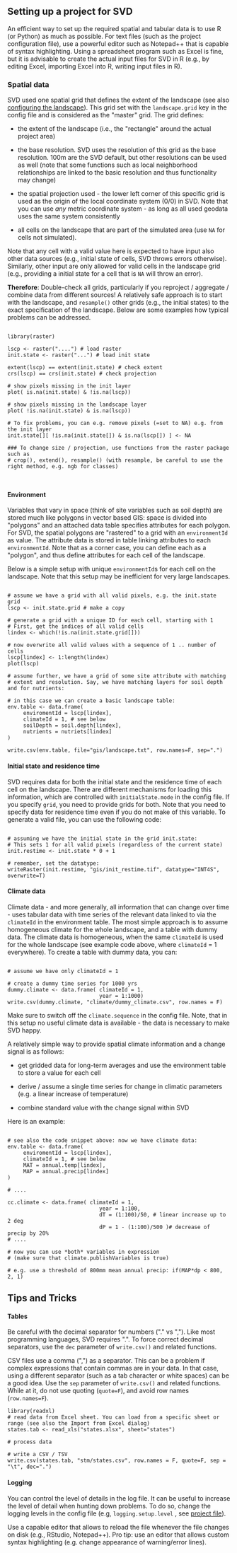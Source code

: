 ## Setting up a project for SVD

An efficient way to set up the required spatial and tabular data is to use R (or Python) as much as possible. For text files (such as the project configuration file), use a powerful editor such as Notepad++ that is capable of syntax highlighting. Using a spreadsheet program such as Excel is fine, but it is advisable to create the actual input files for SVD in R (e.g., by editing Excel, importing Excel into R, writing input files in R).

### Spatial data

SVD used one spatial grid that defines the extent of the landscape (see also [configuring the landscape](configuring_the_landscape.md)). This grid set with the `landscape.grid` key in the config file and is considered as the "master" grid. The grid defines:

-   the extent of the landscape (i.e., the "rectangle" around the actual project area)

-   the base resolution. SVD uses the resolution of this grid as the base resolution. 100m are the SVD default, but other resolutions can be used as well (note that some functions such as local neighborhood relationships are linked to the basic resolution and thus functionality may change)

-   the spatial projection used - the lower left corner of this specific grid is used as the origin of the local coordinate system (0/0) in SVD. Note that you can use *any* metric coordinate system - as long as all used geodata uses the same system consistently

-   all cells on the landscape that are part of the simulated area (use `NA` for cells not simulated). 

Note that any cell with a valid value here is expected to have input also other data sources (e.g., initial state of cells, SVD throws errors otherwise). Similarly, other input are only allowed for valid cells in the landscape grid (e.g., providing a initial state for a cell that is `NA` will throw an error).

**Therefore**: Double-check all grids, particularly if you reproject / aggregate / combine data from different sources! A relatively safe approach is to start with the landscape, and `resample()` other grids (e.g., the initial states) to the exact specification of the landscape. Below are some examples how typical problems can be addressed.

```{r eval=FALSE}

library(raster)

lscp <- raster("....") # load raster
init.state <- raster("...") # load init state

extent(lscp) == extent(init.state) # check extent
crs(lscp) == crs(init.state) # check projection

# show pixels missing in the init layer
plot( is.na(init.state) & !is.na(lscp))

# show pixels missing in the landscape layer
plot( !is.na(init.state) & is.na(lscp))

# To fix problems, you can e.g. remove pixels (=set to NA) e.g. from the init layer
init.state[][ !is.na(init.state[]) & is.na(lscp[]) ] <- NA

### To change size / projection, use functions from the raster package such as
# crop(), extend(), resample() (with resample, be careful to use the right method, e.g. ngb for classes)



```

#### Environment

Variables that vary in space (think of site variables such as soil depth) are stored much like polygons in vector based GIS: space is divided into "polygons" and an attached data table specifies attributes for each polygon. For SVD, the spatial polygons are "rastered" to a grid with an `environmentId` as value. The attribute data is stored in table linking attributes to each `environmentId`. Note that as a corner case, you can define each as a "polygon", and thus  define attributes for each cell of the landscape.

Below is a simple setup with unique `environmentId`s for each cell on the landscape. Note that this setup may be inefficient for very large landscapes.

```{r eval=FALSE}

# assume we have a grid with all valid pixels, e.g. the init.state grid
lscp <- init.state.grid # make a copy

# generate a grid with a unique ID for each cell, starting with 1
# First, get the indices of all valid cells
lindex <- which(!is.na(init.state.grid[]))

# now overwrite all valid values with a sequence of 1 .. number of cells
lscp[lindex] <- 1:length(lindex)
plot(lscp) 

# assume further, we have a grid of some site attribute with matching
# extent and resolution. Say, we have matching layers for soil depth and for nutrients:

# in this case we can create a basic landscape table:
env.table <- data.frame(
     enviromentId = lscp[lindex],
     climateId = 1, # see below
     soilDepth = soil.depth[lindex],
     nutrients = nutriets[lindex]
)

write.csv(env.table, file="gis/landscape.txt", row.names=F, sep=".")

```

#### Initial state and residence time

SVD requires data for both the initial state and the residence time of each cell on the landscape. There are different mechanisms for loading this information, which are controlled with `initialState.mode` in the config file. If you specify `grid`, you need to provide grids for both. Note that you need to specify data for residence time even if you do not make of this variable. To generate a valid file, you can use the following code:

```{r eval=FALSE}

# assuming we have the initial state in the grid init.state:
# This sets 1 for all valid pixels (regardless of the current state)
init.restime <- init.state * 0 + 1 

# remember, set the datatype:
writeRaster(init.restime, "gis/init_restime.tif", datatype="INT4S", overwrite=T)

```

#### Climate data

Climate data - and more generally, all information that can change over time - uses tabular data with time series of the relevant data linked to via the `climateId` in the environment table. The most simple approach is to assume homogeneous climate for the whole landscape, and a table with dummy data. The climate data is homogeneous, when the same `climateId` is used for the whole landscape (see example code above, where `climateId` = 1 everywhere). To create a table with dummy data, you can:

```{r eval=FALSE}

# assume we have only climateId = 1

# create a dummy time series for 1000 yrs 
dummy.climate <- data.frame( climateId = 1,
                             year = 1:1000) 
write.csv(dummy.climate, "climate/dummy_climate.csv", row.names = F)

```

Make sure to switch off the `climate.sequence` in the config file. Note, that in this setup no useful climate data is available - the data is necessary to make SVD happy.

A relatively simple way to provide spatial climate information and a change signal is as follows:

-   get gridded data for long-term averages and use the environment table to store a value for each cell

-   derive / assume a single time series for change in climatic parameters (e.g. a linear increase of temperature)

-   combine standard value with the change signal within SVD

Here is an example:

```{r eval=FALSE}

# see also the code snippet above: now we have climate data:
env.table <- data.frame(
     enviromentId = lscp[lindex],
     climateId = 1, # see below
     MAT = annual.temp[lindex],
     MAP = annual.precip[lindex]
)

# ....

cc.climate <- data.frame( climateId = 1,
                             year = 1:100,
                             dT = (1:100)/50, # linear increase up to 2 deg 
                             dP = 1 - (1:100)/500 )# decrease of precip by 20%
# ....

# now you can use *both* variables in expression 
# (make sure that climate.publishVariables is true)

# e.g. use a threshold of 800mm mean annual precip: if(MAP*dp < 800, 2, 1)

```

## Tips and Tricks

#### Tables

Be careful with the decimal separator for numbers ("." vs ","). Like most programming languages, SVD requires ".". To force correct decimal separators, use the `dec` parameter of `write.csv()` and related functions.

CSV files use a comma (",") as a separator. This can be a problem if complex expressions that contain commas are in your data. In that case, using a different separator (such as a tab character or white spaces) can be a good idea. Use the `sep` parameter of `write.csv()` and related functions. While at it, do not use quoting (`quote=F`), and avoid row names (`row.names=F`).

```{r eval=FALSE}
library(readxl)
# read data from Excel sheet. You can load from a specific sheet or range (see also the Import from Excel dialog)
states.tab <- read_xls("states.xlsx", sheet="states")

# process data

# write a CSV / TSV 
write.csv(states.tab, "stm/states.csv", row.names = F, quote=F, sep = "\t", dec=".")

```

#### Logging

You can control the level of details in the log file. It can be useful to increase the level of detail when hunting down problems. To do so, change the logging levels in the config file (e.g, `logging.setup.level` , see [project file](project_file.md)).

Use a capable editor that allows to reload the file whenever the file changes on disk (e.g., RStudio, Notepad++). Pro tip: use an editor that allows custom syntax highlighting (e.g. change appearance of warning/error lines).
